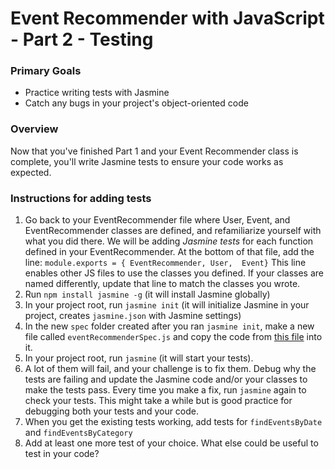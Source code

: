 # Event Recommender with JavaScript - Part 2 - Testing

### Primary Goals

- Practice writing tests with Jasmine
- Catch any bugs in your project's object-oriented code

### Overview

Now that you've finished Part 1 and your Event Recommender class is complete, you'll write Jasmine tests to ensure your code works as expected.

### Instructions for adding tests

1. Go back to your EventRecommender file where User, Event, and EventRecommender classes are defined, and refamiliarize yourself with what you did there. We will be adding *Jasmine tests* for each function defined in your EventRecommender. At the bottom of that file, add the line: `module.exports = { EventRecommender, User,  Event}`
This line enables other JS files to use the classes you defined.
If your classes are named differently, update that line to match the classes you wrote.
2. Run `npm install jasmine -g` (it will install Jasmine globally)
3. In your project root, run `jasmine init` (it will initialize Jasmine in your project, creates `jasmine.json` with Jasmine settings)
4. In the new `spec` folder created after you ran `jasmine init`, make a new file called `eventRecommenderSpec.js` and copy the code from [this file](https://github.com/Techtonica/curriculum/blob/master/javascript/eventRecommenderSpec.js) into it. 
5. In your project root, run `jasmine` (it will start your tests).
6. A lot of them will fail, and your challenge is to fix them. Debug why the tests are failing and update the Jasmine code and/or your classes to make the tests pass. Every time you make a fix, run `jasmine` again to check your tests. This might take a while but is good practice for debugging both your tests and your code.
7. When you get the existing tests working, add tests for `findEventsByDate` and `findEventsByCategory`
8. Add at least one more test of your choice. What else could be useful to test in your code?
